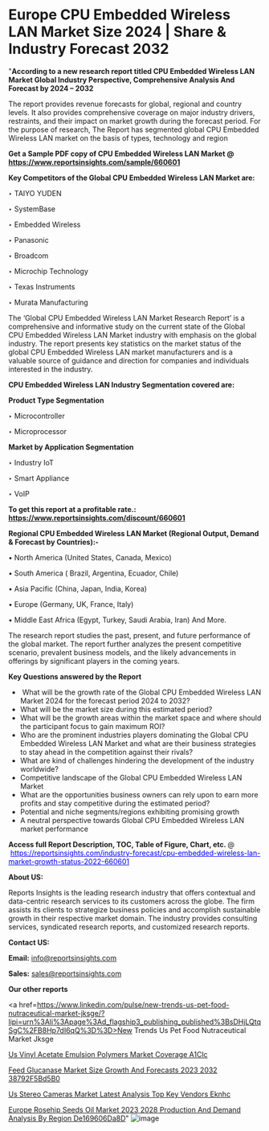 # Europe CPU Embedded Wireless LAN Market Size 2024 | Share & Industry Forecast 2032

"<strong>According to a new research report titled CPU Embedded Wireless LAN Market Global Industry Perspective, Comprehensive Analysis And Forecast by 2024 – 2032</strong>

The report provides revenue forecasts for global, regional and country levels. It also provides comprehensive coverage on major industry drivers, restraints, and their impact on market growth during the forecast period. For the purpose of research, The Report has segmented global CPU Embedded Wireless LAN market on the basis of types, technology and region

<strong>Get a Sample PDF copy of CPU Embedded Wireless LAN Market </strong><strong>@<a href=https://www.reportsinsights.com/sample/660601 style=color:#0000ff;> https://www.reportsinsights.com/sample/660601</a></strong></font>

<strong>Key Competitors of the Global CPU Embedded Wireless LAN Market are:</strong>

‣ TAIYO YUDEN

‣ SystemBase

‣ Embedded Wireless

‣ Panasonic

‣ Broadcom

‣ Microchip Technology

‣ Texas Instruments

‣ Murata Manufacturing

The ‘Global CPU Embedded Wireless LAN Market Research Report’ is a comprehensive and informative study on the current state of the Global CPU Embedded Wireless LAN Market industry with emphasis on the global industry. The report presents key statistics on the market status of the global CPU Embedded Wireless LAN market manufacturers and is a valuable source of guidance and direction for companies and individuals interested in the industry.

<strong>CPU Embedded Wireless LAN Industry Segmentation covered are:</strong>

<strong>Product Type Segmentation</strong>

‣ Microcontroller

‣ Microprocessor

<strong>Market by Application Segmentation</strong>

‣ Industry IoT

‣ Smart Appliance

‣ VoIP

<strong>To get this report at a profitable rate.: <a href=https://www.reportsinsights.com/discount/660601 style=color:#0000ff;>https://www.reportsinsights.com/discount/660601</a></strong></font>

<strong>Regional CPU Embedded Wireless LAN Market (Regional Output, Demand &amp; Forecast by Countries):-</strong>

• North America (United States, Canada, Mexico)

• South America ( Brazil, Argentina, Ecuador, Chile)

• Asia Pacific (China, Japan, India, Korea)

• Europe (Germany, UK, France, Italy)

• Middle East Africa (Egypt, Turkey, Saudi Arabia, Iran) And More.

The research report studies the past, present, and future performance of the global market. The report further analyzes the present competitive scenario, prevalent business models, and the likely advancements in offerings by significant players in the coming years.

<strong>Key Questions answered by the Report</strong>
<ul>
  <li> What will be the growth rate of the Global CPU Embedded Wireless LAN Market 2024 for the forecast period 2024 to 2032?</li>
  <li>What will be the market size during this estimated period?</li>
  <li>What will be the growth areas within the market space and where should the participant focus to gain maximum ROI?</li>
  <li>Who are the prominent industries players dominating the Global CPU Embedded Wireless LAN Market and what are their business strategies to stay ahead in the competition against their rivals?</li>
  <li>What are kind of challenges hindering the development of the industry worldwide?</li>
  <li>Competitive landscape of the Global CPU Embedded Wireless LAN Market</li>
  <li>What are the opportunities business owners can rely upon to earn more profits and stay competitive during the estimated period?</li>
  <li>Potential and niche segments/regions exhibiting promising growth</li>
  <li>A neutral perspective towards Global CPU Embedded Wireless LAN market performance</li>
</ul>
<strong>Access full Report Description, TOC, Table of Figure, Chart, etc. </strong>@  <a href=https://reportsinsights.com/industry-forecast/cpu-embedded-wireless-lan-market-growth-status-2022-660601 style=color:#0000ff;>https://reportsinsights.com/industry-forecast/cpu-embedded-wireless-lan-market-growth-status-2022-660601</a></font>

<strong><strong>About US</strong>:</strong>

Reports Insights is the leading research industry that offers contextual and data-centric research services to its customers across the globe. The firm assists its clients to strategize business policies and accomplish sustainable growth in their respective market domain. The industry provides consulting services, syndicated research reports, and customized research reports.

<strong>Contact US:</strong>

<p class=""""><b>Email:</b> <a href=mailto:info@reportsinsights.com>info@reportsinsights.com</a></p>
<p class=""""><b>Sales:</b> <a href=mailto:sales@reportsinsights.com>sales@reportsinsights.com</a></p>

<strong>Our other reports</strong>

<a href=https://www.linkedin.com/pulse/new-trends-us-pet-food-nutraceutical-market-jksge/?lipi=urn%3Ali%3Apage%3Ad_flagship3_publishing_published%3BsDHjLQtqSgC%2FB8Hp7dI6qQ%3D%3D>New Trends Us Pet Food Nutraceutical Market Jksge</a>

<a href=https://www.linkedin.com/pulse/us-vinyl-acetate-emulsion-polymers-market-coverage-a1clc/>Us Vinyl Acetate Emulsion Polymers Market Coverage A1Clc</a>

<a href=https://medium.com/@swatiga40/feed-glucanase-market-size-growth-and-forecasts-2023-2032-38792f5bd5b0>Feed Glucanase Market Size Growth And Forecasts 2023 2032 38792F5Bd5B0</a>

<a href=https://www.linkedin.com/pulse/us-stereo-cameras-market-latest-analysis-top-key-vendors-eknhc/>Us Stereo Cameras Market Latest Analysis Top Key Vendors Eknhc</a>

<a href=https://medium.com/@aryawankhede943/europe-rosehip-seeds-oil-market-2023-2028-production-and-demand-analysis-by-region-de169606da8d>Europe Rosehip Seeds Oil Market 2023 2028 Production And Demand Analysis By Region De169606Da8D</a>"
![image](https://github.com/Jaayaachit/RIResearch/assets/158452289/42502606-6ea3-4877-9bb8-43d7cee6d2b6)
